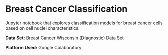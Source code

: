 # Breast Cancer Classification

Jupyter notebook that explores classification models for breast cancer cells based on cell nuclei characteristics.

**Data Set:** Breast Cancer Wisconsin (Diagnostic) Data Set

**Platform Used:** Google Colaboratory
